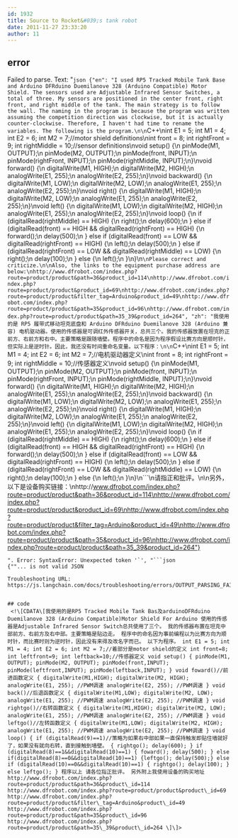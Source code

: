 ```yaml
---
id: 1932
title: Source to Rocket&#039;s tank robot
date: 2011-11-27 23:33:20
author: 11
---
```

## error
Failed to parse. Text: "```json
{"en": "I used RP5 Tracked Mobile Tank Base and Arduino DFRduino Duemilanove 328 (Arduino Compatible) Motor Shield. The sensors used are Adjustable Infrared Sensor Switches, a total of three. My sensors are positioned in the center front, right front, and right middle of the tank. The main strategy is to follow the wall. The naming in the program is because the program was written assuming the competition direction was clockwise, but it is actually counter-clockwise. Therefore, I haven't had time to rename the variables. The following is the program.\n\n```C++\nint E1 = 5; int M1 = 4; int E2 = 6; int M2 = 7;//motor shield definitions\nint front = 8; int rightFront = 9; int rightMiddle = 10;//sensor definitions\nvoid setup() {\n  pinMode(M1, OUTPUT);\n  pinMode(M2, OUTPUT);\n  pinMode(front, INPUT);\n  pinMode(rightFront, INPUT);\n  pinMode(rightMiddle, INPUT);\n}\nvoid forward() {\n  digitalWrite(M1, HIGH);\n  digitalWrite(M2, HIGH);\n  analogWrite(E1, 255);\n  analogWrite(E2, 255);\n}\nvoid backward() {\n  digitalWrite(M1, LOW);\n  digitalWrite(M2, LOW);\n  analogWrite(E1, 255);\n  analogWrite(E2, 255);\n}\nvoid right() {\n  digitalWrite(M1, HIGH);\n  digitalWrite(M2, LOW);\n  analogWrite(E1, 255);\n  analogWrite(E2, 255);\n}\nvoid left() {\n  digitalWrite(M1, LOW);\n  digitalWrite(M2, HIGH);\n  analogWrite(E1, 255);\n  analogWrite(E2, 255);\n}\nvoid loop() {\n  if (digitalRead(rightMiddle) == HIGH) {\n    right();\n    delay(600);\n  } else if (digitalRead(front) == HIGH && digitalRead(rightFront) == HIGH) {\n    forward();\n    delay(500);\n  } else if (digitalRead(front) == LOW && digitalRead(rightFront) == HIGH) {\n    left();\n    delay(500);\n  } else if (digitalRead(rightFront) == LOW && digitalRead(rightMiddle) == LOW) {\n    right();\n    delay(100);\n  } else {\n    left();\n  }\n}\n```\nPlease correct and criticize.\n\nAlso, the links to the equipment purchase address are below:\nhttp://www.dfrobot.com/index.php?route=product/product&path=36&product_id=114\nhttp://www.dfrobot.com/index.php?route=product/product&product_id=69\nhttp://www.dfrobot.com/index.php?route=product/product&filter_tag=Arduino&product_id=49\nhttp://www.dfrobot.com/index.php?route=product/product&path=35&product_id=96\nhttp://www.dfrobot.com/index.php?route=product/product&path=35_39&product_id=264", "zh": "我使用的是 RP5 履带式移动坦克底盘和 Arduino DFRduino Duemilanove 328 (Arduino 兼容) 电机驱动器。使用的传感器是可调红外传感器开关，总共三个。我的传感器放置在坦克的正前方、右前方和右中。主要策略是跟随墙壁。程序中的命名是因为程序假设比赛方向是顺时针，但实际上是逆时针。因此，我还没有时间重命名变量。以下程序：\n\n```C++\nint E1 = 5; int M1 = 4; int E2 = 6; int M2 = 7;//电机驱动器定义\nint front = 8; int rightFront = 9; int rightMiddle = 10;//传感器定义\nvoid setup() {\n  pinMode(M1, OUTPUT);\n  pinMode(M2, OUTPUT);\n  pinMode(front, INPUT);\n  pinMode(rightFront, INPUT);\n  pinMode(rightMiddle, INPUT);\n}\nvoid forward() {\n  digitalWrite(M1, HIGH);\n  digitalWrite(M2, HIGH);\n  analogWrite(E1, 255);\n  analogWrite(E2, 255);\n}\nvoid backward() {\n  digitalWrite(M1, LOW);\n  digitalWrite(M2, LOW);\n  analogWrite(E1, 255);\n  analogWrite(E2, 255);\n}\nvoid right() {\n  digitalWrite(M1, HIGH);\n  digitalWrite(M2, LOW);\n  analogWrite(E1, 255);\n  analogWrite(E2, 255);\n}\nvoid left() {\n  digitalWrite(M1, LOW);\n  digitalWrite(M2, HIGH);\n  analogWrite(E1, 255);\n  analogWrite(E2, 255);\n}\nvoid loop() {\n  if (digitalRead(rightMiddle) == HIGH) {\n    right();\n    delay(600);\n  } else if (digitalRead(front) == HIGH && digitalRead(rightFront) == HIGH) {\n    forward();\n    delay(500);\n  } else if (digitalRead(front) == LOW && digitalRead(rightFront) == HIGH) {\n    left();\n    delay(500);\n  } else if (digitalRead(rightFront) == LOW && digitalRead(rightMiddle) == LOW) {\n    right();\n    delay(100);\n  } else {\n    left();\n  }\n}\n```\n请指正和批评。\n\n另外，以下是设备购买链接：\nhttp://www.dfrobot.com/index.php?route=product/product&path=36&product_id=114\nhttp://www.dfrobot.com/index.php?route=product/product&product_id=69\nhttp://www.dfrobot.com/index.php?route=product/product&filter_tag=Arduino&product_id=49\nhttp://www.dfrobot.com/index.php?route=product/product&path=35&product_id=96\nhttp://www.dfrobot.com/index.php?route=product/product&path=35_39&product_id=264"}
```
". Error: SyntaxError: Unexpected token '`', "```json
{""... is not valid JSON

Troubleshooting URL: https://js.langchain.com/docs/troubleshooting/errors/OUTPUT_PARSING_FAILURE/


## code
 <!\[CDATA\[我使用的是RP5 Tracked Mobile Tank Bas及arduinoDFRduino Duemilanove 328 (Arduino Compatible)Motor Shield For Arduino 使用的传感器是Adjustable Infrared Sensor Switch总共使用了三个。 我的传感器布置在坦克中部前方、右前方及右中部。主要策略是贴边走。 程序中的命名因为事前编程以为比赛方向为顺时针，而比赛时则为逆时针，因此没有来得及改名字而已。 以下为程序。 int E1 = 5; int M1 = 4; int E2 = 6; int M2 = 7;//着部分是motor shield的定义 int front=8; int leftfront=9; int leftback=10;//传感器定义 void setup() { pinMode(M1, OUTPUT); pinMode(M2, OUTPUT); pinMode(front,INPUT); pinMode(leftfront,INPUT); pinMode(leftback,INPUT); } void foward()//前进函数定义 { digitalWrite(M1,HIGH); digitalWrite(M2, HIGH); analogWrite(E1, 255); //PWM调速 analogWrite(E2, 255); //PWM调速 } void back()//后退函数定义 { digitalWrite(M1,LOW); digitalWrite(M2, LOW); analogWrite(E1, 255); //PWM调速 analogWrite(E2, 255); //PWM调速 } void rightgo()//右转函数定义 { digitalWrite(M1,HIGH); digitalWrite(M2, LOW); analogWrite(E1, 255); //PWM调速 analogWrite(E2, 255); //PWM调速 } void leftgo()//左转函数定义 { digitalWrite(M1,LOW); digitalWrite(M2, HIGH); analogWrite(E1, 255); //PWM调速 analogWrite(E2, 255); //PWM调速 } void loop() { if (digitalRead(9)==1)//策略为如果右中部如果一直保持触发即贴住墙就好了，如果没有就向右转，直到接触到墙壁。 { rightgo(); delay(600); } if (digitalRead(8)==1&&digitalRead(10)==1) { foward(); delay(500); } else if(digitalRead(8)==0&&digitalRead(10)==1) {leftgo(); delay(500);} else if (digitalRead(10)==0&&digitalRead(10)==1) { rightgo(); delay(100); } else leftgo(); } 程序以上 请各位指正批评。 另外附上我使用设备的购买地址 http://www.dfrobot.com/index.php?route=product/product&path=36&product\_id=114 http://www.dfrobot.com/index.php?route=product/product&product\_id=69 http://www.dfrobot.com/index.php?route=product/product&filter\_tag=Arduino&product\_id=49 http://www.dfrobot.com/index.php?route=product/product&path=35&product\_id=96 http://www.dfrobot.com/index.php?route=product/product&path=35\_39&product\_id=264 \]\]> 
